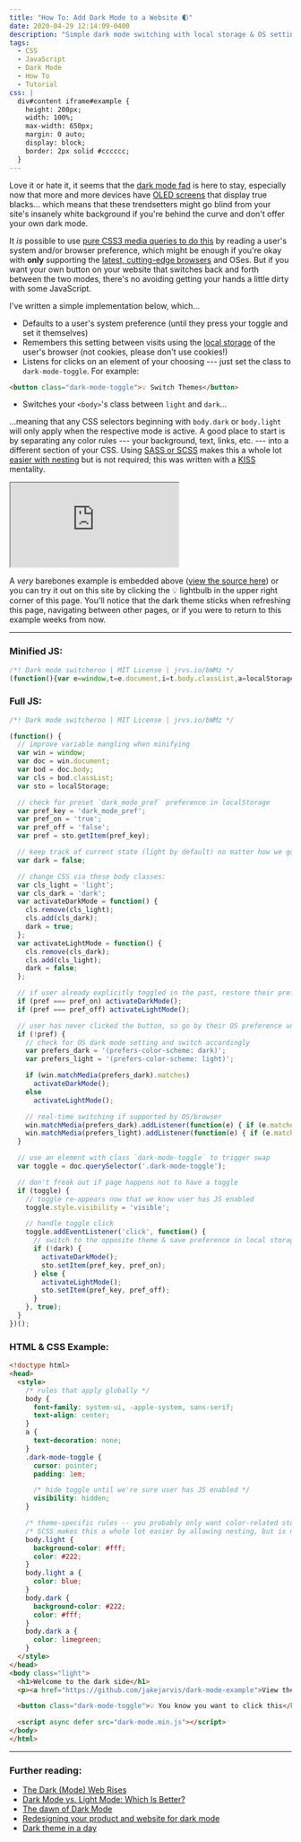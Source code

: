 ```yaml
---
title: "How To: Add Dark Mode to a Website 🌓"
date: 2020-04-29 12:14:09-0400
description: "Simple dark mode switching with local storage & OS setting detection."
tags:
  - CSS
  - JavaScript
  - Dark Mode
  - How To
  - Tutorial
css: |
  div#content iframe#example {
    height: 200px;
    width: 100%;
    max-width: 650px;
    margin: 0 auto;
    display: block;
    border: 2px solid #cccccc;
  }
---
```


Love it or hate it, it seems that the [dark mode fad](https://en.wikipedia.org/wiki/Light-on-dark_color_scheme) is here to stay, especially now that more and more devices have [OLED screens](https://www.macrumors.com/2019/10/21/ios-13-dark-mode-extends-iphone-battery-life/) that display true blacks... which means that these trendsetters might go blind from your site's insanely white background if you're behind the curve and don't offer your own dark mode.

It _is_ possible to use [pure CSS3 media queries to do this](https://css-tricks.com/dark-modes-with-css/) by reading a user's system and/or browser preference, which might be enough if you're okay with **only** supporting the [latest, cutting-edge browsers](https://caniuse.com/#feat=prefers-color-scheme) and OSes. But if you want your own button on your website that switches back and forth between the two modes, there's no avoiding getting your hands a little dirty with some JavaScript.

I've written a simple implementation below, which...

- Defaults to a user's system preference (until they press your toggle and set it themselves)
- Remembers this setting between visits using the [local storage](https://www.w3schools.com/html/html5_webstorage.asp) of the user's browser (not cookies, please don't use cookies!)
- Listens for clicks on an element of your choosing --- just set the class to `dark-mode-toggle`. For example:

```html {linenos=false}
<button class="dark-mode-toggle">💡 Switch Themes</button>
```

- Switches your `<body>`'s class between `light` and `dark`...

...meaning that any CSS selectors beginning with `body.dark` or `body.light` will only apply when the respective mode is active. A good place to start is by separating any color rules --- your background, text, links, etc. --- into a different section of your CSS. Using [SASS or SCSS](https://sass-lang.com/) makes this a whole lot [easier with nesting](https://sass-lang.com/guide#topic-3) but is not required; this was written with a [KISS](https://getyarn.io/yarn-clip/embed/eed08f4f-d1c9-4cc0-b041-f280a5dbf0a5?autoplay=false) mentality.

<iframe id="example" src="https://jakejarvis.github.io/dark-mode-example/"></iframe>

A _very_ barebones example is embedded above ([view the source here](https://github.com/jakejarvis/dark-mode-example)) or you can try it out on this site by clicking the 💡 lightbulb in the upper right corner of this page. You'll notice that the dark theme sticks when refreshing this page, navigating between other pages, or if you were to return to this example weeks from now.

---

### Minified JS:

```js
/*! Dark mode switcheroo | MIT License | jrvs.io/bWMz */
(function(){var e=window,t=e.document,i=t.body.classList,a=localStorage,r="dark_mode_pref",c="true",d="false",o=a.getItem(r),s=!1,n="light",m="dark",l=function(){i.remove(n);i.add(m);s=!0},f=function(){i.remove(m);i.add(n);s=!1};o===c&&l();o===d&&f();if(!o){var h="(prefers-color-scheme: dark)",u="(prefers-color-scheme: light)";e.matchMedia(h).matches?l():f();e.matchMedia(h).addListener((function(e){e.matches&&l()}));e.matchMedia(u).addListener((function(e){e.matches&&f()}))}var v=t.querySelector(".dark-mode-toggle");if(v){v.style.visibility="visible";v.addEventListener("click",(function(){if(s){f();a.setItem(r,d)}else{l();a.setItem(r,c)}}),!0)}})();
```

### Full JS:

```js
/*! Dark mode switcheroo | MIT License | jrvs.io/bWMz */

(function() {
  // improve variable mangling when minifying
  var win = window;
  var doc = win.document;
  var bod = doc.body;
  var cls = bod.classList;
  var sto = localStorage;

  // check for preset `dark_mode_pref` preference in localStorage
  var pref_key = 'dark_mode_pref';
  var pref_on = 'true';
  var pref_off = 'false';
  var pref = sto.getItem(pref_key);

  // keep track of current state (light by default) no matter how we got there
  var dark = false;

  // change CSS via these body classes:
  var cls_light = 'light';
  var cls_dark = 'dark';
  var activateDarkMode = function() {
    cls.remove(cls_light);
    cls.add(cls_dark);
    dark = true;
  };
  var activateLightMode = function() {
    cls.remove(cls_dark);
    cls.add(cls_light);
    dark = false;
  };

  // if user already explicitly toggled in the past, restore their preference
  if (pref === pref_on) activateDarkMode();
  if (pref === pref_off) activateLightMode();

  // user has never clicked the button, so go by their OS preference until/if they do so
  if (!pref) {
    // check for OS dark mode setting and switch accordingly
    var prefers_dark = '(prefers-color-scheme: dark)';
    var prefers_light = '(prefers-color-scheme: light)';

    if (win.matchMedia(prefers_dark).matches)
      activateDarkMode();
    else
      activateLightMode();

    // real-time switching if supported by OS/browser
    win.matchMedia(prefers_dark).addListener(function(e) { if (e.matches) activateDarkMode(); });
    win.matchMedia(prefers_light).addListener(function(e) { if (e.matches) activateLightMode(); });
  }

  // use an element with class `dark-mode-toggle` to trigger swap
  var toggle = doc.querySelector('.dark-mode-toggle');

  // don't freak out if page happens not to have a toggle
  if (toggle) {
    // toggle re-appears now that we know user has JS enabled
    toggle.style.visibility = 'visible';

    // handle toggle click
    toggle.addEventListener('click', function() {
      // switch to the opposite theme & save preference in local storage
      if (!dark) {
        activateDarkMode();
        sto.setItem(pref_key, pref_on);
      } else {
        activateLightMode();
        sto.setItem(pref_key, pref_off);
      }
    }, true);
  }
})();
```

### HTML & CSS Example:

```html
<!doctype html>
<head>
  <style>
    /* rules that apply globally */
    body {
      font-family: system-ui, -apple-system, sans-serif;
      text-align: center;
    }
    a {
      text-decoration: none;
    }
    .dark-mode-toggle {
      cursor: pointer;
      padding: 1em;

      /* hide toggle until we're sure user has JS enabled */
      visibility: hidden;
    }

    /* theme-specific rules -- you probably only want color-related stuff here */
    /* SCSS makes this a whole lot easier by allowing nesting, but is not required */
    body.light {
      background-color: #fff;
      color: #222;
    }
    body.light a {
      color: blue;
    }
    body.dark {
      background-color: #222;
      color: #fff;
    }
    body.dark a {
      color: limegreen;
    }
  </style>
</head>
<body class="light">
  <h1>Welcome to the dark side</h1>
  <p><a href="https://github.com/jakejarvis/dark-mode-example">View the source code.</a></p>

  <button class="dark-mode-toggle">💡 You know you want to click this</button>

  <script async defer src="dark-mode.min.js"></script>
</body>
</html>
```

---

### Further reading:

- [The Dark (Mode) Web Rises](https://charlesrt.uk/blog/the-dark-web-rises/)
- [Dark Mode vs. Light Mode: Which Is Better?](https://www.nngroup.com/articles/dark-mode/)
- [The dawn of Dark Mode](https://uxdesign.cc/the-dawn-of-dark-mode-9636d1c9bcf0)
- [Redesigning your product and website for dark mode](https://stuffandnonsense.co.uk/blog/redesigning-your-product-and-website-for-dark-mode)
- [Dark theme in a day](https://medium.com/@mwichary/dark-theme-in-a-day-3518dde2955a)
